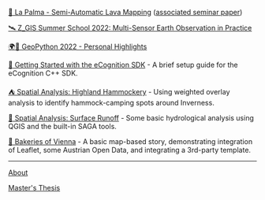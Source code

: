 [🌋 La Palma - Semi-Automatic Lava Mapping](https://github.com/lukesdm/la-palma-lava-mapping-nb) ([associated seminar paper](https://lukesdm.github.io/geoportfolio/amrs/paper.html))

[🛰 Z_GIS Summer School 2022: Multi-Sensor Earth Observation in Practice](misc/salzburg-summer-school.html)

[🌍🐍 GeoPython 2022 - Personal Highlights](geopython22-report)

[📄 Getting Started with the eCognition SDK](ecognition-sdk-starting) - A brief setup guide for the eCognition C++ SDK.

[⛺ Spatial Analysis: Highland Hammockery](weighted-overlay) - Using weighted overlay analysis to identify hammock-camping spots around Inverness.

[🌊 Spatial Analysis: Surface Runoff](surface-runoff) - Some basic hydrological analysis using QGIS and the built-in SAGA tools.

[🥨 Bakeries of Vienna](bakeries-vienna) - A basic map-based story, demonstrating integration of Leaflet, some Austrian Open Data, and integrating a 3rd-party template.  

<hr>

[About](about)

[Master's Thesis](thesis)
